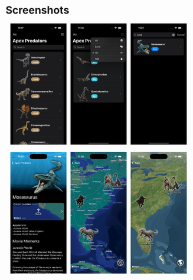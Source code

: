 # Screenshots

<p align="center">
  <img src="Screenshots/main.png" alt="search" style="width: 30%;">
  &nbsp;
  <img src="Screenshots/filter.png" alt="followers" style="width: 30%;">
  &nbsp;
  <img src="Screenshots/search.png" alt="alert" style="width: 30%;">
<br><br>
  <img src="Screenshots/detail.png" alt="info" style="width: 30%;">
  &nbsp;
  <img src="Screenshots/map.png" alt="page" style="width: 30%;">
  &nbsp;
  <img src="Screenshots/satellite.png" alt="favorites" style="width: 30%;">
</p>